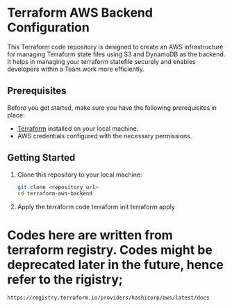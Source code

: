 # Terraform AWS Backend Configuration

This Terraform code repository is designed to create an AWS infrastructure for managing Terraform state files using S3 and DynamoDB as the backend.
It helps in managing your terraform statefile securely and enables developers within a Team work more efficiently.

## Prerequisites

Before you get started, make sure you have the following prerequisites in place:

- [Terraform](https://www.terraform.io/downloads.html) installed on your local machine.
- AWS credentials configured with the necessary permissions.

## Getting Started

1. Clone this repository to your local machine:

   ```sh
   git clone <repository_url>
   cd terraform-aws-backend

2. Apply the terraform code
   terraform init
   terraform apply 

#  Codes here are written from terraform registry. Codes might be deprecated later in the future, hence refer to the rigistry; 
    https://registry.terraform.io/providers/hashicorp/aws/latest/docs


